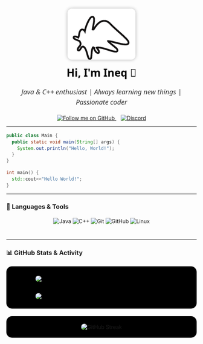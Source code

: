 <div align="center">
  <img src="./LOGO.png" alt="LOGO" width="180" style="border-radius: 12px; box-shadow: 0 0 10px rgba(0,0,0,0.3);" />
  
  <h1 style="color: #000000; margin-top: 12px; font-weight: 700; font-family: 'Segoe UI', Tahoma, Geneva, Verdana, sans-serif;">
    Hi, I'm <b>Ineq</b> 👋
  </h1>
  
  <p style="font-size: 18px; color: #333333; max-width: 600px; margin: 12px auto 20px; line-height: 1.5; font-style: italic; font-family: 'Segoe UI', Tahoma, Geneva, Verdana, sans-serif;">
    Java &amp; C++ enthusiast | Always learning new things | Passionate coder
  </p>

  <p>
    <a href="https://github.com/TheIneq" target="_blank" rel="noopener" style="margin-right: 12px;">
      <img src="https://img.shields.io/github/followers/TheIneq?style=social&label=Follow&color=black" alt="Follow me on GitHub" />
    </a>
    <a href="https://discord.gg/8y48sTTNCW" target="_blank" rel="noopener">
      <img src="https://img.shields.io/badge/Discord-theineq-000000?style=flat&logo=discord&logoColor=white" alt="Discord" />
    </a>
  </p>
</div>

---
```java
public class Main {
  public static void main(String[] args) {
    System.out.println("Hello, World!");
  }
}
```

```cpp
int main() {
  std::cout<<"Hello World!";
}
```

---

### 🧰 Languages & Tools
<p align="center" style="margin-top: 20px; margin-bottom: 40px;">
  <img alt="Java" src="https://img.shields.io/badge/Java-000000?style=for-the-badge&logo=java&logoColor=white" />
  <img alt="C++" src="https://img.shields.io/badge/C++-000000?style=for-the-badge&logo=c%2B%2B&logoColor=white" />
  <img alt="Git" src="https://img.shields.io/badge/Git-000000?style=for-the-badge&logo=git&logoColor=white" />
  <img alt="GitHub" src="https://img.shields.io/badge/GitHub-000000?style=for-the-badge&logo=github&logoColor=white" />
  <img alt="Linux" src="https://img.shields.io/badge/Linux-000000?style=for-the-badge&logo=linux&logoColor=white" />
</p>

---

### 📊 GitHub Stats & Activity
<div align="center" style="background-color: #000000; padding: 25px 15px; border-radius: 15px; display: flex; justify-content: center; gap: 30px; flex-wrap: wrap; margin-top: 20px; margin-bottom: 20px;">
  <img src="https://github-readme-stats.vercel.app/api?username=TheIneq&show_icons=true&theme=dark&hide_border=true&text_color=ffffff&icon_color=ffffff" width="350" style="border-radius: 12px; background: #000000;" />
  <img src="https://github-readme-stats.vercel.app/api/top-langs/?username=TheIneq&layout=compact&theme=dark&hide_border=true&text_color=ffffff" width="350" style="border-radius: 12px; background: #000000;" />
</div>

<div align="center" style="background-color: #000000; padding: 20px 0; border-radius: 15px;">
  <img src="https://streak-stats.demolab.com?user=TheIneq&theme=dark&hide_border=true" alt="GitHub Streak" width="720" style="border-radius: 12px; background: #000000;" />
</div>
